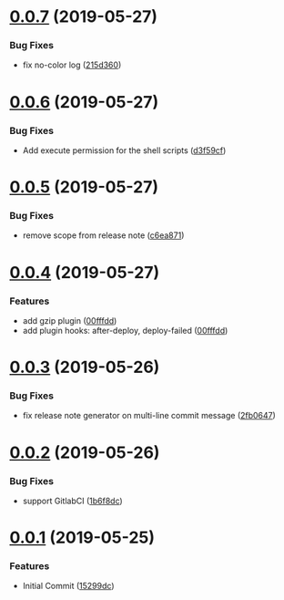 # [0.0.7](https://github.com/tao-zeng/general-release/compare/v0.0.6...v0.0.7 ) (2019-05-27)

### Bug Fixes

* fix no-color log ([215d360](https://github.com/tao-zeng/general-release/commit/215d360 ))

# [0.0.6](https://github.com/tao-zeng/general-release/compare/v0.0.5...v0.0.6 ) (2019-05-27)

### Bug Fixes

* Add execute permission for the shell scripts ([d3f59cf](https://github.com/tao-zeng/general-release/commit/d3f59cf ))

# [0.0.5](https://github.com/tao-zeng/general-release/compare/v0.0.4...v0.0.5 ) (2019-05-27)

### Bug Fixes

* remove scope from release note ([c6ea871](https://github.com/tao-zeng/general-release/commit/c6ea871 ))

# [0.0.4](https://github.com/tao-zeng/general-release/compare/v0.0.3...v0.0.4 ) (2019-05-27)

### Features

* add gzip plugin ([00fffdd](https://github.com/tao-zeng/general-release/commit/00fffdd ))
* add plugin hooks: after-deploy, deploy-failed ([00fffdd](https://github.com/tao-zeng/general-release/commit/00fffdd ))

# [0.0.3](https://github.com/tao-zeng/general-release/compare/v0.0.2...v0.0.3 ) (2019-05-26)

### Bug Fixes

* fix release note generator on multi-line commit message ([2fb0647](https://github.com/tao-zeng/general-release/commit/2fb0647 ))

# [0.0.2](https://github.com/tao-zeng/general-release/compare/v0.0.1...v0.0.2 ) (2019-05-26)

### Bug Fixes

* support GitlabCI ([1b6f8dc](https://github.com/tao-zeng/general-release/commit/1b6f8dc ))

# [0.0.1](https://github.com/tao-zeng/general-release/compare/...v0.0.1 ) (2019-05-25)

### Features

* Initial Commit ([15299dc](https://github.com/tao-zeng/general-release/commit/15299dc ))
